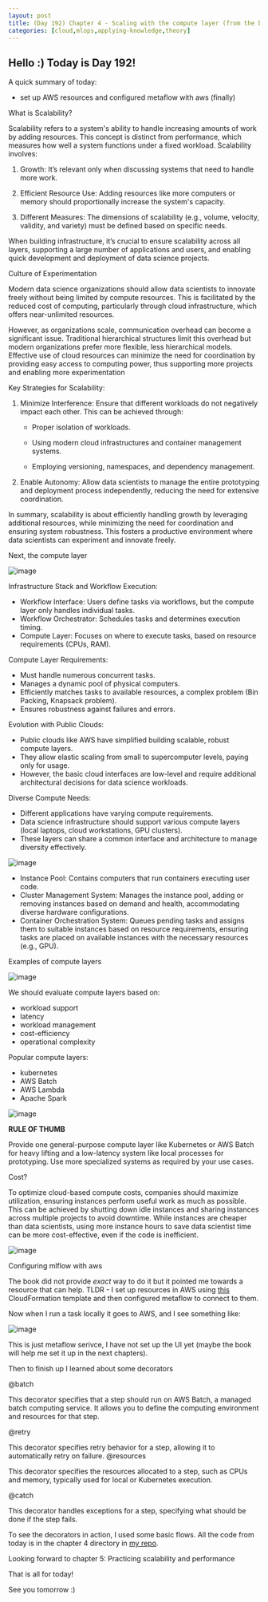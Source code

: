 ```yaml
---
layout: post
title: (Day 192) Chapter 4 - Scaling with the compute layer (from the book - Effective Data Science Infrastructure)
categories: [cloud,mlops,applying-knowledge,theory]
---
```


## Hello :) Today is Day 192!
A quick summary of today:
* set up AWS resources and configured metaflow with aws (finally)

What is Scalability?

Scalability refers to a system's ability to handle increasing amounts of work by adding resources. This concept is distinct from performance, which measures how well a system functions under a fixed workload. Scalability involves:



1. Growth: It’s relevant only when discussing systems that need to handle more work.

2. Efficient Resource Use: Adding resources like more computers or memory should proportionally increase the system's capacity.

3. Different Measures: The dimensions of scalability (e.g., volume, velocity, validity, and variety) must be defined based on specific needs.

When building infrastructure, it’s crucial to ensure scalability across all layers, supporting a large number of applications and users, and enabling quick development and deployment of data science projects.



Culture of Experimentation

Modern data science organizations should allow data scientists to innovate freely without being limited by compute resources. This is facilitated by the reduced cost of computing, particularly through cloud infrastructure, which offers near-unlimited resources.

However, as organizations scale, communication overhead can become a significant issue. Traditional hierarchical structures limit this overhead but modern organizations prefer more flexible, less hierarchical models. Effective use of cloud resources can minimize the need for coordination by providing easy access to computing power, thus supporting more projects and enabling more experimentation

Key Strategies for Scalability:

1. Minimize Interference: Ensure that different workloads do not negatively impact each other. This can be achieved through:

   - Proper isolation of workloads.

   - Using modern cloud infrastructures and container management systems.

   - Employing versioning, namespaces, and dependency management.

2. Enable Autonomy: Allow data scientists to manage the entire prototyping and deployment process independently, reducing the need for extensive coordination.

In summary, scalability is about efficiently handling growth by leveraging additional resources, while minimizing the need for coordination and ensuring system robustness. This fosters a productive environment where data scientists can experiment and innovate freely.



Next, the compute layer

![image](https://github.com/user-attachments/assets/358a2087-4bd4-4172-a51b-e2341360af5d)

Infrastructure Stack and Workflow Execution:

* Workflow Interface: Users define tasks via workflows, but the compute layer only handles individual tasks.
* Workflow Orchestrator: Schedules tasks and determines execution timing.
* Compute Layer: Focuses on where to execute tasks, based on resource requirements (CPUs, RAM).

Compute Layer Requirements:

* Must handle numerous concurrent tasks.
* Manages a dynamic pool of physical computers.
* Efficiently matches tasks to available resources, a complex problem (Bin Packing, Knapsack problem).
* Ensures robustness against failures and errors.

Evolution with Public Clouds:

* Public clouds like AWS have simplified building scalable, robust compute layers.
* They allow elastic scaling from small to supercomputer levels, paying only for usage.
* However, the basic cloud interfaces are low-level and require additional architectural decisions for data science workloads.

Diverse Compute Needs:

* Different applications have varying compute requirements.
* Data science infrastructure should support various compute layers (local laptops, cloud workstations, GPU clusters).
* These layers can share a common interface and architecture to manage diversity effectively.

![image](https://github.com/user-attachments/assets/26349301-7373-4131-979a-9c8f074d621d)

* Instance Pool: Contains computers that run containers executing user code.
* Cluster Management System: Manages the instance pool, adding or removing instances based on demand and health, accommodating diverse hardware configurations.
* Container Orchestration System: Queues pending tasks and assigns them to suitable instances based on resource requirements, ensuring tasks are placed on available instances with the necessary resources (e.g., GPU).

Examples of compute layers

![image](https://github.com/user-attachments/assets/37b5e345-d6bc-4366-923f-86deb049c7ba)

We should evaluate compute layers based on:

* workload support
* latency
* workload management
* cost-efficiency
* operational complexity

Popular compute layers:

* kubernetes
* AWS Batch
* AWS Lambda
* Apache Spark

![image](https://github.com/user-attachments/assets/81c66405-e2da-4c59-8cf3-df17208d46e5)

**RULE OF THUMB**

Provide one general-purpose compute layer like Kubernetes or AWS Batch for heavy lifting and a low-latency system like local processes for prototyping. Use more specialized systems as required by your use cases.

Cost?

To optimize cloud-based compute costs, companies should maximize utilization, ensuring instances perform useful work as much as possible. This can be achieved by shutting down idle instances and sharing instances across multiple projects to avoid downtime. While instances are cheaper than data scientists, using more instance hours to save data scientist time can be more cost-effective, even if the code is inefficient.

![image](https://github.com/user-attachments/assets/3d650e1c-29de-40d0-9d82-1fc28f1978fb)

Configuring mlflow with aws

The book did not provide *exact* way to do it but it pointed me towards a resource that can help. TLDR - I set up resources in AWS using [this](https://github.com/outerbounds/metaflow-tools/tree/master/aws/cloudformation) CloudFormation template and then configured metaflow to connect to them. 

Now when I run a task locally it goes to AWS, and I see something like:

![image](https://github.com/user-attachments/assets/799b792d-991f-4b07-9ca2-bc881379d15a)

This is just metaflow serivce, I have not set up the UI yet (maybe the book will help me set it up in the next chapters).

Then to finish up I learned about some decorators

@batch

This decorator specifies that a step should run on AWS Batch, a managed batch computing service. It allows you to define the computing environment and resources for that step.

@retry

This decorator specifies retry behavior for a step, allowing it to automatically retry on failure.
@resources

This decorator specifies the resources allocated to a step, such as CPUs and memory, typically used for local or Kubernetes execution.

@catch

This decorator handles exceptions for a step, specifying what should be done if the step fails.

To see the decorators in action, I used some basic flows. All the code from today is in the chapter 4 directory in [my repo](https://github.com/divakaivan/learn-metaflow).



Looking forward to chapter 5: Practicing scalability and performance



That is all for today!

See you tomorrow :)
